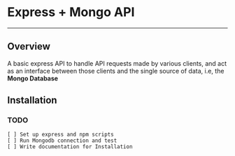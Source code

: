 # Express + Mongo API

---

## Overview

A basic express API to handle API requests made by various clients, and act as an interface between those clients and the single source of data, i.e, the **Mongo Database**

## Installation

### TODO

    [ ] Set up express and npm scripts
    [ ] Run Mongodb connection and test
    [ ] Write documentation for Installation
